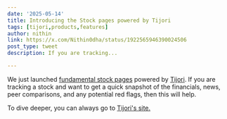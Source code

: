 ```yaml
---
date: '2025-05-14'
title: Introducing the Stock pages powered by Tijori
tags: [tijori,products,features]
author: nithin
link: https://x.com/Nithin0dha/status/1922565946390024506
post_type: tweet
description: If you are tracking...

---
```


We just launched [fundamental stock pages](https://zerodha.com/markets/stocks/) powered by [Tijori](https://x.com/Tijori1). If you are tracking a stock and want to get a quick snapshot of the financials, news, peer comparisons, and any potential red flags, then this will help. 

To dive deeper, you can always go to [Tijori's site.](https://www.tijorifinance.com/?r=n)
